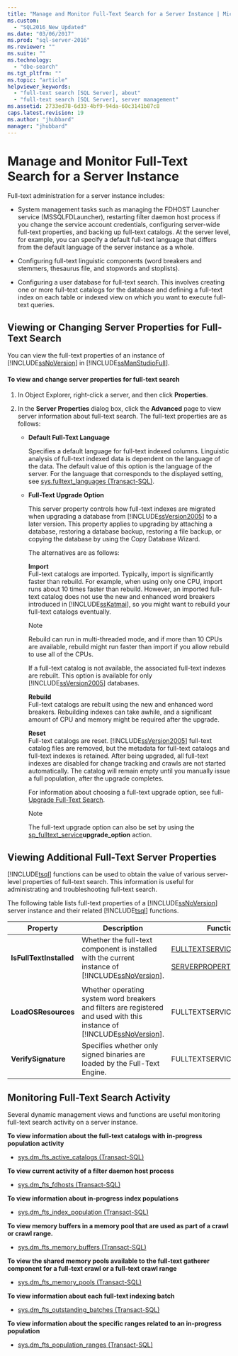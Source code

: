 ```yaml
---
title: "Manage and Monitor Full-Text Search for a Server Instance | Microsoft Docs"
ms.custom: 
  - "SQL2016_New_Updated"
ms.date: "03/06/2017"
ms.prod: "sql-server-2016"
ms.reviewer: ""
ms.suite: ""
ms.technology: 
  - "dbe-search"
ms.tgt_pltfrm: ""
ms.topic: "article"
helpviewer_keywords: 
  - "full-text search [SQL Server], about"
  - "full-text search [SQL Server], server management"
ms.assetid: 2733ed78-6d33-4bf9-94da-60c3141b87c8
caps.latest.revision: 19
ms.author: "jhubbard"
manager: "jhubbard"
---
```

# Manage and Monitor Full-Text Search for a Server Instance
  Full-text administration for a server instance includes:  
  
-   System management tasks such as managing the FDHOST Launcher service (MSSQLFDLauncher), restarting filter daemon host process if you change the service account credentials, configuring server-wide full-text properties, and backing up full-text catalogs. At the server level, for example, you can specify a default full-text language that differs from the default language of the server instance as a whole.  
  
-   Configuring full-text linguistic components (word breakers and stemmers, thesaurus file, and stopwords and stoplists).  
  
-   Configuring a user database for full-text search. This involves creating one or more full-text catalogs for the database and defining a full-text index on each table or indexed view on which you want to execute full-text queries.  
  
##  <a name="props"></a> Viewing or Changing Server Properties for Full-Text Search  
 You can view the full-text properties of an instance of [!INCLUDE[ssNoVersion](../../advanced-analytics/r-services/includes/ssnoversion-md.md)] in [!INCLUDE[ssManStudioFull](../../advanced-analytics/r-services/includes/ssmanstudiofull-md.md)].  
  
#### To view and change server properties for full-text search  
  
1.  In Object Explorer, right-click a server, and then click **Properties**.  
  
2.  In the **Server Properties** dialog box, click the **Advanced** page to view server information about full-text search. The full-text properties are as follows:  
  
    -   **Default Full-Text Language**  
  
         Specifies a default language for full-text indexed columns. Linguistic analysis of full-text indexed data is dependent on the language of the data. The default value of this option is the language of the server. For the language that corresponds to the displayed setting, see [sys.fulltext_languages &#40;Transact-SQL&#41;](../../relational-databases/system-catalog-views/sys.fulltext-languages-transact-sql.md).  
  
    -   **Full-Text Upgrade Option**  
  
         This server property controls how full-text indexes are migrated when upgrading a database from [!INCLUDE[ssVersion2005](../../analysis-services/data-mining/includes/ssversion2005-md.md)] to a later version. This property applies to upgrading by attaching a database, restoring a database backup, restoring a file backup, or copying the database by using the Copy Database Wizard.  
  
         The alternatives are as follows:  
  
         **Import**  
         Full-text catalogs are imported. Typically, import is significantly faster than rebuild. For example, when using only one CPU, import runs about 10 times faster than rebuild. However, an imported full-text catalog does not use the new and enhanced word breakers introduced in [!INCLUDE[ssKatmai](../../analysis-services/data-mining/includes/sskatmai-md.md)], so you might want to rebuild your full-text catalogs eventually.  
  
        > [!NOTE]  
        >  Rebuild can run in multi-threaded mode, and if more than 10 CPUs are available, rebuild might run faster than import if you allow rebuild to use all of the CPUs.  
  
         If a full-text catalog is not available, the associated full-text indexes are rebuilt. This option is available for only [!INCLUDE[ssVersion2005](../../analysis-services/data-mining/includes/ssversion2005-md.md)] databases.  
  
         **Rebuild**  
         Full-text catalogs are rebuilt using the new and enhanced word breakers. Rebuilding indexes can take awhile, and a significant amount of CPU and memory might be required after the upgrade.  
  
         **Reset**  
         Full-text catalogs are reset. [!INCLUDE[ssVersion2005](../../analysis-services/data-mining/includes/ssversion2005-md.md)] full-text catalog files are removed, but the metadata for full-text catalogs and full-text indexes is retained. After being upgraded, all full-text indexes are disabled for change tracking and crawls are not started automatically. The catalog will remain empty until you manually issue a full population, after the upgrade completes.  
  
         For information about choosing a full-text upgrade option, see full-[Upgrade Full-Text Search](../../relational-databases/search/upgrade-full-text-search.md).  
  
        > [!NOTE]  
        >  The full-text upgrade option can also be set by using the [sp_fulltext_service](../../relational-databases/system-stored-procedures/sp-fulltext-service-transact-sql.md)**upgrade_option** action.  
  
##  <a name="metadata"></a> Viewing Additional Full-Text Server Properties  
 [!INCLUDE[tsql](../../advanced-analytics/r-services/includes/tsql-md.md)] functions can be used to obtain the value of various server-level properties of full-text search. This information is useful for administrating and troubleshooting full-text search.  
  
 The following table lists full-text properties of a [!INCLUDE[ssNoVersion](../../advanced-analytics/r-services/includes/ssnoversion-md.md)] server instance and their related [!INCLUDE[tsql](../../advanced-analytics/r-services/includes/tsql-md.md)] functions.  
  
|Property|Description|Function|  
|--------------|-----------------|--------------|  
|**IsFullTextInstalled**|Whether the full-text component is installed with the current instance of [!INCLUDE[ssNoVersion](../../advanced-analytics/r-services/includes/ssnoversion-md.md)].|[FULLTEXTSERVICEPROPERTY](../../t-sql/functions/fulltextserviceproperty-transact-sql.md)<br /><br /> [SERVERPROPERTY](../../t-sql/functions/serverproperty-transact-sql.md)|  
||||  
|**LoadOSResources**|Whether operating system word breakers and filters are registered and used with this instance of [!INCLUDE[ssNoVersion](../../advanced-analytics/r-services/includes/ssnoversion-md.md)].|FULLTEXTSERVICEPROPERTY|  
|**VerifySignature**|Specifies whether only signed binaries are loaded by the Full-Text Engine.|FULLTEXTSERVICEPROPERTY|  
  
##  <a name="monitor"></a> Monitoring Full-Text Search Activity  
 Several dynamic management views and functions are useful monitoring full-text search activity on a server instance.  
  
 **To view information about the full-text catalogs with in-progress population activity**  
  
-   [sys.dm_fts_active_catalogs &#40;Transact-SQL&#41;](../../relational-databases/system-dynamic-management-views/sys.dm-fts-active-catalogs-transact-sql.md)  
  
 **To view current activity of a filter daemon host process**  
  
-   [sys.dm_fts_fdhosts &#40;Transact-SQL&#41;](../../relational-databases/system-dynamic-management-views/sys.dm-fts-fdhosts-transact-sql.md)  
  
 **To view information about in-progress index populations**  
  
-   [sys.dm_fts_index_population &#40;Transact-SQL&#41;](../../relational-databases/system-dynamic-management-views/sys.dm-fts-index-population-transact-sql.md)  
  
 **To view memory buffers in a memory pool that are used as part of a crawl or crawl range.**  
  
-   [sys.dm_fts_memory_buffers &#40;Transact-SQL&#41;](../../relational-databases/system-dynamic-management-views/sys.dm-fts-memory-buffers-transact-sql.md)  
  
 **To view the shared memory pools available to the full-text gatherer component for a full-text crawl or a full-text crawl range**  
  
-   [sys.dm_fts_memory_pools &#40;Transact-SQL&#41;](../../relational-databases/system-dynamic-management-views/sys.dm-fts-memory-pools-transact-sql.md)  
  
 **To view information about each full-text indexing batch**  
  
-   [sys.dm_fts_outstanding_batches &#40;Transact-SQL&#41;](../../relational-databases/system-dynamic-management-views/sys.dm-fts-outstanding-batches-transact-sql.md)  
  
 **To view information about the specific ranges related to an in-progress population**  
  
-   [sys.dm_fts_population_ranges &#40;Transact-SQL&#41;](../../relational-databases/system-dynamic-management-views/sys.dm-fts-population-ranges-transact-sql.md)  
  
  